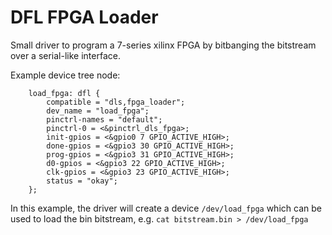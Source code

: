 # DFL FPGA Loader

Small driver to program a 7-series xilinx FPGA by bitbanging the bitstream over
a serial-like interface.

Example device tree node:
```dts
    load_fpga: dfl {
        compatible = "dls,fpga_loader";
        dev_name = "load_fpga";
        pinctrl-names = "default";
        pinctrl-0 = <&pinctrl_dls_fpga>;
        init-gpios = <&gpio0 7 GPIO_ACTIVE_HIGH>;
        done-gpios = <&gpio3 30 GPIO_ACTIVE_HIGH>;
        prog-gpios = <&gpio3 31 GPIO_ACTIVE_HIGH>;
        d0-gpios = <&gpio3 22 GPIO_ACTIVE_HIGH>;
        clk-gpios = <&gpio3 23 GPIO_ACTIVE_HIGH>;
        status = "okay";
    };
```

In this example, the driver will create a device `/dev/load_fpga` which can
be used to load the bin bitstream, e.g. `cat bitstream.bin > /dev/load_fpga`
